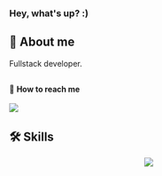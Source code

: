 ### Hey, what's up? :)

<h2>🌌 About me</h2>

Fullstack developer.

## <!-- [Take a look at some of my projects hosted on GitHub Pages!](https://herr-berna.github.io/) -->

🦉 **How to reach me** <br> <br>
<a href="https://www.linkedin.com/in/bernherr/" target="_blank" ><img src="https://img.shields.io/badge/LinkedIn-0077B5?style=for-the-badge&logo=linkedin&logoColor=white"></a>

</div>

<h2>🛠 Skills</h2>
<p align="center">
  <a href="https://skillicons.dev">
    <img src="https://skillicons.dev/icons?i=angular,ts,sass,nodejs,express,python" />
  </a>
</p>
